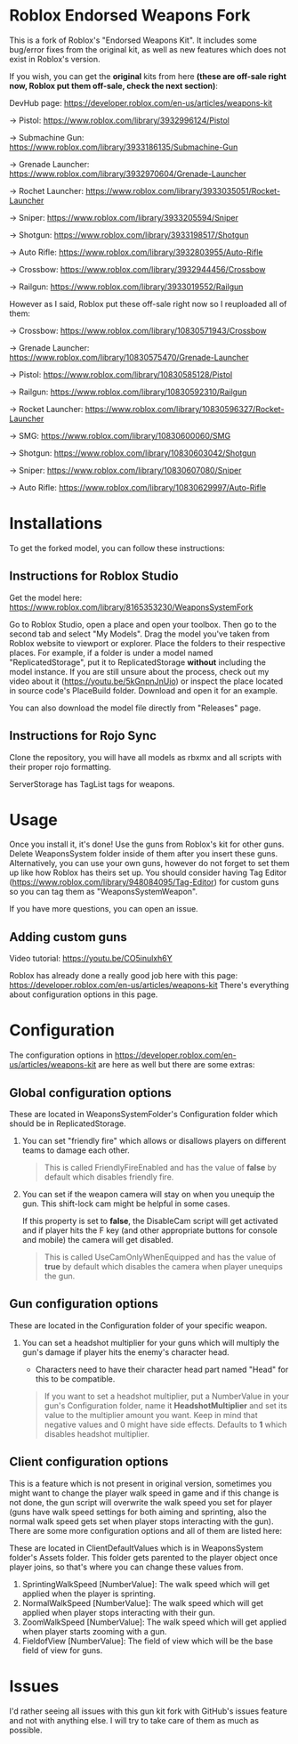# Roblox Endorsed Weapons Fork
This is a fork of Roblox's "Endorsed Weapons Kit".
It includes some bug/error fixes from the original kit, as well as new features which does not exist in Roblox's version.

If you wish, you can get the **original** kits from here **(these are off-sale right now, Roblox put them off-sale, check the next section)**:

DevHub page: https://developer.roblox.com/en-us/articles/weapons-kit

-> Pistol: https://www.roblox.com/library/3932996124/Pistol

-> Submachine Gun: https://www.roblox.com/library/3933186135/Submachine-Gun

-> Grenade Launcher: https://www.roblox.com/library/3932970604/Grenade-Launcher

-> Rochet Launcher: https://www.roblox.com/library/3933035051/Rocket-Launcher

-> Sniper: https://www.roblox.com/library/3933205594/Sniper

-> Shotgun: https://www.roblox.com/library/3933198517/Shotgun

-> Auto Rifle: https://www.roblox.com/library/3932803955/Auto-Rifle

-> Crossbow: https://www.roblox.com/library/3932944456/Crossbow

-> Railgun: https://www.roblox.com/library/3933019552/Railgun

However as I said, Roblox put these off-sale right now so I reuploaded all of them:

-> Crossbow: https://www.roblox.com/library/10830571943/Crossbow

-> Grenade Launcher: https://www.roblox.com/library/10830575470/Grenade-Launcher

-> Pistol: https://www.roblox.com/library/10830585128/Pistol

-> Railgun: https://www.roblox.com/library/10830592310/Railgun

-> Rocket Launcher: https://www.roblox.com/library/10830596327/Rocket-Launcher

-> SMG: https://www.roblox.com/library/10830600060/SMG

-> Shotgun: https://www.roblox.com/library/10830603042/Shotgun

-> Sniper: https://www.roblox.com/library/10830607080/Sniper

-> Auto Rifle: https://www.roblox.com/library/10830629997/Auto-Rifle

# Installations
To get the forked model, you can follow these instructions:

## Instructions for Roblox Studio
Get the model here: https://www.roblox.com/library/8165353230/WeaponsSystemFork

Go to Roblox Studio, open a place and open your toolbox. Then go to the second tab and select "My Models". Drag the model you've taken from Roblox website to viewport or explorer. Place the folders to their respective places. For example, if a folder is under a model named "ReplicatedStorage", put it to ReplicatedStorage **without** including the model instance. If you are still unsure about the process, check out my video about it (https://youtu.be/5kGnpnJnUio) or inspect the place located in source code's PlaceBuild folder. Download and open it for an example.

You can also download the model file directly from "Releases" page.

## Instructions for Rojo Sync
Clone the repository, you will have all models as rbxmx and all scripts with their proper rojo formatting.

ServerStorage has TagList tags for weapons.

# Usage
Once you install it, it's done! Use the guns from Roblox's kit for other guns. Delete WeaponsSystem folder inside of them after you insert these guns. Alternatively, you can use your own guns, however do not forget to set them up like how Roblox has theirs set up. You should consider having Tag Editor (https://www.roblox.com/library/948084095/Tag-Editor) for custom guns so you can tag them as "WeaponsSystemWeapon".

If you have more questions, you can open an issue.

## Adding custom guns
Video tutorial: https://youtu.be/CO5inulxh6Y

Roblox has already done a really good job here with this page: https://developer.roblox.com/en-us/articles/weapons-kit
There's everything about configuration options in this page.

# Configuration
The configuration options in https://developer.roblox.com/en-us/articles/weapons-kit are here as well but there are some extras:

## Global configuration options
These are located in WeaponsSystemFolder's Configuration folder which should be in ReplicatedStorage.

1) You can set "friendly fire" which allows or disallows players on different teams to damage each other.

    > This is called FriendlyFireEnabled and has the value of **false** by default which disables friendly fire.

2) You can set if the weapon camera will stay on when you unequip the gun. This shift-lock cam might be helpful in some cases.

    If this property is set to **false**, the DisableCam script will get activated and if player hits the F key (and other appropriate buttons for console and mobile) the camera will get disabled.

    > This is called UseCamOnlyWhenEquipped and has the value of **true** by default which disables the camera when player unequips the gun.

## Gun configuration options
These are located in the Configuration folder of your specific weapon.

1) You can set a headshot multiplier for your guns which will multiply the gun's damage if player hits the enemy's character head.

    - Characters need to have their character head part named "Head" for this to be compatible.

    > If you want to set a headshot multiplier, put a NumberValue in your gun's Configuration folder, name it **HeadshotMultiplier** and set its value to the multiplier amount you want. Keep in mind that negative values and 0 might have side effects. Defaults to **1** which disables headshot multiplier.

## Client configuration options
This is a feature which is not present in original version, sometimes you might want to change the player walk speed in game and if this change is not done, the gun script will overwrite the walk speed you set for player (guns have walk speed settings for both aiming and sprinting, also the normal walk speed gets set when player stops interacting with the gun). There are some more configuration options and all of them are listed here:

These are located in ClientDefaultValues which is in WeaponsSystem folder's Assets folder. This folder gets parented to the player object once player joins, so that's where you can change these values from.

1) SprintingWalkSpeed [NumberValue]: The walk speed which will get applied when the player is sprinting.
2) NormalWalkSpeed [NumberValue]: The walk speed which will get applied when player stops interacting with their gun.
3) ZoomWalkSpeed [NumberValue]: The walk speed which will get applied when player starts zooming with a gun.
4) FieldofView [NumberValue]: The field of view which will be the base field of view for guns.

# Issues
I'd rather seeing all issues with this gun kit fork with GitHub's issues feature and not with anything else. I will try to take care of them as much as possible.
